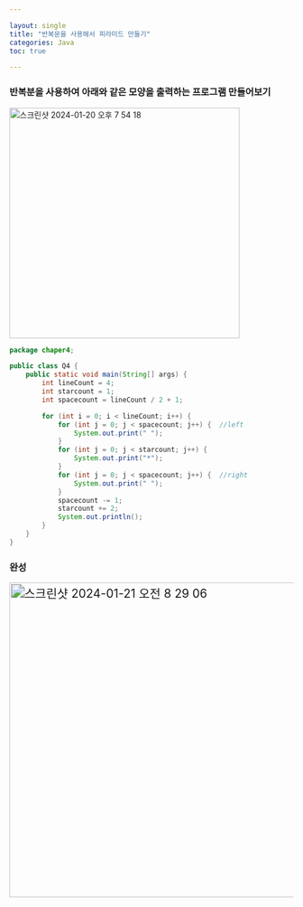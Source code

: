 ```yaml
---

layout: single
title: "반복문을 사용해서 피라미드 만들기"
categories: Java
toc: true

---
```


### 반복분을 사용하여 아래와 같은 모양을 출력하는 프로그램 만들어보기

<img width="408" alt="스크린샷 2024-01-20 오후 7 54 18" src="https://github.com/mmistakes/minimal-mistakes/assets/156207656/737eca8f-228c-4cdb-9e6d-d598acec3691">



```java
package chaper4;

public class Q4 {
    public static void main(String[] args) {
        int lineCount = 4;
        int starcount = 1;
        int spacecount = lineCount / 2 + 1;

        for (int i = 0; i < lineCount; i++) {
            for (int j = 0; j < spacecount; j++) {  //left
                System.out.print(" ");
            }
            for (int j = 0; j < starcount; j++) {
                System.out.print("*");
            }
            for (int j = 0; j < spacecount; j++) {  //right
                System.out.print(" ");
            }
            spacecount -= 1;
            starcount += 2;
            System.out.println();
        }
    }
}
```

### 완성

<img width="371" alt="스크린샷 2024-01-21 오전 8 29 06" src="https://github.com/mmistakes/minimal-mistakes/assets/156207656/6d6aa397-603e-4a32-9bda-c68a62e824bf" style="zoom:150%;"   >
